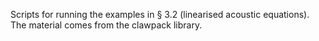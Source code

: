 Scripts for running the examples in § 3.2 (linearised acoustic equations). The material comes from the clawpack library.
